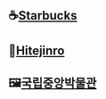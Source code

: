 ## ☕[Starbucks](https://youbine.github.io/Webpage_CloneCoding/Starbucks/index.html)   
## 🍺[Hitejinro](https://youbine.github.io/Webpage_CloneCoding/Hitejinro/index.html)   
## 🖼[국립중앙박물관](https://youbine.github.io/Webpage_CloneCoding/Museum/index.html)
